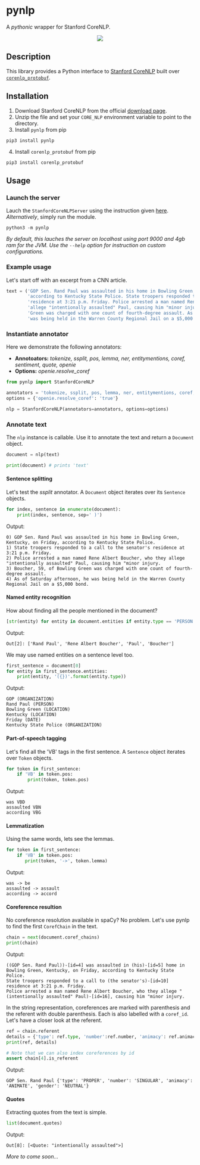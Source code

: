 # pynlp
A *pythonic* wrapper for Stanford CoreNLP.

<p align="center">
        <img src="https://media.giphy.com/media/l2QDNvOnIK6H2CRgY/giphy.gif" >
</p>

## Description
This library provides a Python interface to [Stanford CoreNLP](https://stanfordnlp.github.io/CoreNLP/) built over [`corenlp_protobuf`](https://github.com/stanfordnlp/python-corenlp-protobuf). 

## Installation
1. Download Stanford CoreNLP from the official [download page](https://stanfordnlp.github.io/CoreNLP/download.html).
2. Unzip the file and set your `CORE_NLP` environment variable to point to the directory.
3. Install `pynlp` from pip
```
pip3 install pynlp
```
4. Install `corenlp_protobuf` from pip
```
pip3 install corenlp_protobuf
```

## Usage

### Launch the server
Lauch the `StanfordCoreNLPServer` using the instruction given [here](https://stanfordnlp.github.io/CoreNLP/corenlp-server.html). *Alternatively*, simply run the module.
```
python3 -m pynlp
```
*By default, this lauches the server on localhost using port 9000 and 4gb ram for the JVM. Use the `--help` option for instruction on custom configurations.*

### Example usage

Let's start off with an excerpt from a CNN article.
```python
text = ('GOP Sen. Rand Paul was assaulted in his home in Bowling Green, Kentucky, on Friday, '
        'according to Kentucky State Police. State troopers responded to a call to the senator\'s '
        'residence at 3:21 p.m. Friday. Police arrested a man named Rene Albert Boucher, who they '
        'allege "intentionally assaulted" Paul, causing him "minor injury. Boucher, 59, of Bowling '
        'Green was charged with one count of fourth-degree assault. As of Saturday afternoon, he '
        'was being held in the Warren County Regional Jail on a $5,000 bond.')
```
### Instantiate annotator
Here we demonstrate the following annotators:
* **Annotoators:** *tokenize, ssplit, pos, lemma, ner, entitymentions, coref, sentiment, quote, openie*
* **Options:** *openie.resolve_coref*
```python
from pynlp import StanfordCoreNLP

annotators = 'tokenize, ssplit, pos, lemma, ner, entitymentions, coref, sentiment, quote, openie'
options = {'openie.resolve_coref': 'true'}

nlp = StanfordCoreNLP(annotators=annotators, options=options)

```
### Annotate text
The `nlp` instance is callable. Use it to annotate the text and return a `Document` object.
```python
document = nlp(text)

print(document) # prints 'text'
```
#### Sentence splitting
Let's test the *ssplit* annotator. A `Document` object iterates over its `Sentence` objects.
```python
for index, sentence in enumerate(document):
    print(index, sentence, sep=' )')
```
Output:
```
0) GOP Sen. Rand Paul was assaulted in his home in Bowling Green, Kentucky, on Friday, according to Kentucky State Police.
1) State troopers responded to a call to the senator's residence at 3:21 p.m. Friday.
2) Police arrested a man named Rene Albert Boucher, who they allege "intentionally assaulted" Paul, causing him "minor injury.
3) Boucher, 59, of Bowling Green was charged with one count of fourth-degree assault.
4) As of Saturday afternoon, he was being held in the Warren County Regional Jail on a $5,000 bond.
```
#### Named entity recognition
How about finding all the people mentioned in the document?
```python
[str(entity) for entity in document.entities if entity.type == 'PERSON']
```
Output:
```
Out[2]: ['Rand Paul', 'Rene Albert Boucher', 'Paul', 'Boucher']
```
We may use named entities on a sentence level too.
```python
first_sentence = document[0]
for entity in first_sentence.entities:
    print(entity, '({})'.format(entity.type))
```
Output:
```
GOP (ORGANIZATION)
Rand Paul (PERSON)
Bowling Green (LOCATION)
Kentucky (LOCATION)
Friday (DATE)
Kentucky State Police (ORGANIZATION)
```
#### Part-of-speech tagging
Let's find all the 'VB' tags in the first sentence. A `Sentence` object iterates over `Token` objects.
```python
for token in first_sentence:
    if 'VB' in token.pos:
        print(token, token.pos)
```
Output:
```
was VBD
assaulted VBN
according VBG
```
#### Lemmatization
Using the same words, lets see the lemmas.
```python
for token in first_sentence:
    if 'VB' in token.pos:
       print(token, '->', token.lemma)
```
Output:
```
was -> be
assaulted -> assault
according -> accord
```
#### Coreference resultion
No coreference resolution available in spaCy? No problem. Let's use pynlp to find the first `CorefChain` in the text.
```python
chain = next(document.coref_chains)
print(chain)
```
Output:
```
((GOP Sen. Rand Paul))-[id=4] was assaulted in (his)-[id=5] home in Bowling Green, Kentucky, on Friday, according to Kentucky State Police.
State troopers responded to a call to (the senator's)-[id=10] residence at 3:21 p.m. Friday.
Police arrested a man named Rene Albert Boucher, who they allege "(intentionally assaulted" Paul)-[id=16], causing him "minor injury.
```
In the string representation, coreferences are marked with parenthesis and the referent with double parenthesis.
Each is also labelled with a `coref_id`. Let's have a closer look at the referent.
```python
ref = chain.referent
details = {'type': ref.type, 'number':ref.number, 'animacy': ref.animacy, 'gender':ref.gender}
print(ref, details)

# Note that we can also index coreferences by id
assert chain[4].is_referent
```
Output:
```
GOP Sen. Rand Paul {'type': 'PROPER', 'number': 'SINGULAR', 'animacy': 'ANIMATE', 'gender': 'NEUTRAL'}
```

#### Quotes
Extracting quotes from the text is simple.
```python
list(document.quotes)
```
Output:
```
Out[8]: [<Quote: "intentionally assaulted">]
```

*More to come soon...*
